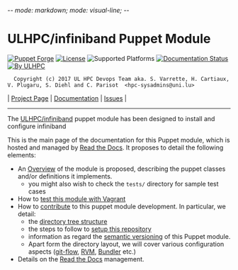 -*- mode: markdown; mode: visual-line;  -*-

# ULHPC/infiniband Puppet Module

[![Puppet Forge](http://img.shields.io/puppetforge/v/ULHPC/infiniband.svg)](https://forge.puppetlabs.com/ULHPC/infiniband)
[![License](http://img.shields.io/:license-GPL3.0-blue.svg)](LICENSE)
![Supported Platforms](http://img.shields.io/badge/platform-debian|centos|redhat-lightgrey.svg)
[![Documentation Status](https://readthedocs.org/projects/ulhpc-puppet-infiniband/badge/?version=latest)](https://readthedocs.org/projects/ulhpc-puppet-infiniband/?badge=latest)
[![By ULHPC](https://img.shields.io/badge/by-ULHPC-blue.svg)](http://hpc.uni.lu)

      Copyright (c) 2017 UL HPC Devops Team aka. S. Varrette, H. Cartiaux, V. Plugaru, S. Diehl and C. Parisot  <hpc-sysadmins@uni.lu>

| [Project Page](https://github.com/ULHPC/puppet-infiniband) | [Documentation](http://ulhpc-puppet-infiniband.readthedocs.org/en/latest/) | [Issues](https://github.com/ULHPC/puppet-infiniband/issues) |


-----------
The [ULHPC/infiniband](https://github.com/ULHPC/puppet-infiniband) puppet module has been designed to install and configure infiniband

This is the main page of the documentation for this Puppet module, which is hosted and managed by [Read the Docs](http://ulhpc-infiniband.readthedocs.org/en/latest/).
It proposes to detail the following elements:

* An [Overview](overview.md) of the module is proposed, describing the puppet classes and/or definitions it implements.
     - you might also wish to check the `tests/` directory for sample test cases
* How to [test this module with Vagrant](vagrant.md)
* How to [contribute](contributing/index.md) to this puppet module development. In particular, we detail:
     - the [directory tree structure](contributing/layout.md)
	 - the steps to follow to [setup this repository](contributing/setup.md)
	 - information as regard the [semantic versioning](contributing/versioning.md) of this Puppet module.
     - Apart form the directory layout, we will cover various configuration aspects ([git-flow](https://github.com/nvie/gitflow), [RVM](https://rvm.io/), [Bundler](http://bundler.io/) etc.)
* Details on the [Read the Docs](http://ulhpc-puppet-infiniband.readthedocs.org/en/latest/) management.
